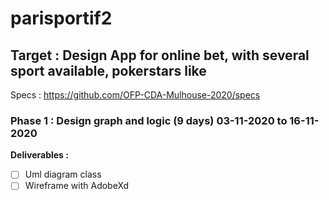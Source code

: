 
# parisportif2

## Target : Design App for online bet, with several sport available, pokerstars like 

Specs : https://github.com/OFP-CDA-Mulhouse-2020/specs



### Phase 1 : Design graph and logic (9 days) 03-11-2020 to  16-11-2020

**Deliverables :**
- [ ] Uml diagram class
- [ ] Wireframe with AdobeXd
